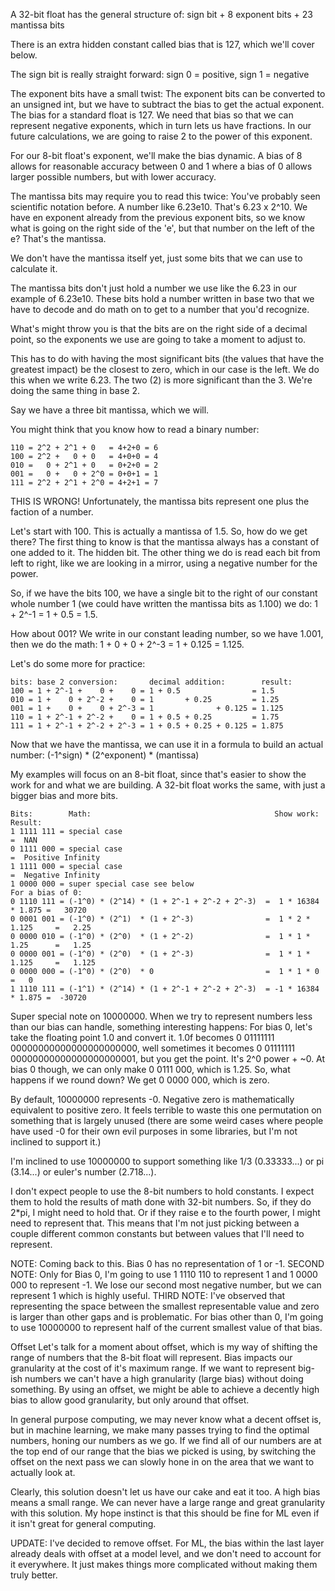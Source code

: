 
A 32-bit float has the general structure of: sign bit + 8 exponent bits + 23 mantissa bits

There is an extra hidden constant called bias that is 127, which we'll cover below.

The sign bit is really straight forward:
sign 0 = positive, sign 1 = negative

The exponent bits have a small twist:
The exponent bits can be converted to an unsigned int, but we have to subtract the bias to get the actual exponent.
The bias for a standard float is 127. We need that bias so that we can represent negative exponents, which
in turn lets us have fractions. In our future calculations, we are going to raise 2 to the power of this
exponent.

For our 8-bit float's exponent, we'll make the bias dynamic. A bias of 8 allows for reasonable accuracy between 0 and 1
where a bias of 0 allows larger possible numbers, but with lower accuracy.

The mantissa bits may require you to read this twice:
You've probably seen scientific notation before. A number like 6.23e10. That's 6.23 x 2^10.
We have en exponent already from the previous exponent bits, so we know what is going on
the right side of the 'e', but that number on the left of the e? That's the mantissa.

We don't have the mantissa itself yet, just some bits that we can use to calculate it.

The mantissa bits don't just hold a number we use like the 6.23 in our example of 6.23e10. These bits
hold a number written in base two that we have to decode and do math on to get to a number that you'd recognize.

What's might throw you is that the bits are on the right side of a decimal point, so the exponents we use
are going to take a moment to adjust to.

This has to do with having the most significant bits (the values that have the greatest impact) be the closest
to zero, which in our case is the left. We do this when we write 6.23. The two (2) is more significant than the 3.
We're doing the same thing in base 2.

Say we have a three bit mantissa, which we will.

You might think that you know how to read a binary number:
```
110 = 2^2 + 2^1 + 0   = 4+2+0 = 6
100 = 2^2 +   0 + 0   = 4+0+0 = 4
010 =   0 + 2^1 + 0   = 0+2+0 = 2
001 =   0 +   0 + 2^0 = 0+0+1 = 1
111 = 2^2 + 2^1 + 2^0 = 4+2+1 = 7
```

THIS IS WRONG! Unfortunately, the mantissa bits represent one plus the faction of a number.

Let's start with 100. This is actually a mantissa of 1.5. So, how do we get there?
The first thing to know is that the mantissa always has a constant of one added to it. The hidden bit.
The other thing we do is read each bit from left to right, like we are looking in a mirror, using
a negative number for the power.

So, if we have the bits 100, we have a single bit to the right of our constant whole number 1 (we could have
written the mantissa bits as 1.100) we do: 1 + 2^-1 = 1 + 0.5 = 1.5.

How about 001? We write in our constant leading number, so we have 1.001, then we do the math:
1 + 0 + 0 + 2^-3 = 1 + 0.125 = 1.125.

Let's do some more for practice:
```
bits: base 2 conversion:       decimal addition:        result:
100 = 1 + 2^-1 +    0 +    0 = 1 + 0.5                = 1.5
010 = 1 +    0 + 2^-2 +    0 = 1       + 0.25         = 1.25
001 = 1 +    0 +    0 + 2^-3 = 1              + 0.125 = 1.125
110 = 1 + 2^-1 + 2^-2 +    0 = 1 + 0.5 + 0.25         = 1.75
111 = 1 + 2^-1 + 2^-2 + 2^-3 = 1 + 0.5 + 0.25 + 0.125 = 1.875
```

Now that we have the mantissa, we can use it in a formula to build an actual number:
(-1^sign) * (2^exponent) * (mantissa)

My examples will focus on an 8-bit float, since that's easier to show the work for and
what we are building. A 32-bit float works the same, with just a bigger bias and more
bits.

```
Bits:        Math:                                         Show work:       Result:
1 1111 111 = special case                                                     =  NAN
0 1111 000 = special case                                                     =  Positive Infinity
1 1111 000 = special case                                                     =  Negative Infinity
1 0000 000 = super special case see below
For a bias of 0:
0 1110 111 = (-1^0) * (2^14) * (1 + 2^-1 + 2^-2 + 2^-3)  =  1 * 16384 * 1.875 =   30720
0 0001 001 = (-1^0) * (2^1)  * (1 + 2^-3)                =  1 * 2 * 1.125     =   2.25
0 0000 010 = (-1^0) * (2^0)  * (1 + 2^-2)                =  1 * 1 * 1.25      =   1.25
0 0000 001 = (-1^0) * (2^0)  * (1 + 2^-3)                =  1 * 1 * 1.125     =   1.125
0 0000 000 = (-1^0) * (2^0)  * 0                         =  1 * 1 * 0         =   0
1 1110 111 = (-1^1) * (2^14) * (1 + 2^-1 + 2^-2 + 2^-3)  = -1 * 16384 * 1.875 =  -30720
```
Super special note on 10000000.
When we try to represent numbers less than our bias can handle, something
interesting happens: For bias 0, let's take the floating point 1.0 and convert it. 1.0f
becomes 0 01111111 00000000000000000000000, well sometimes it becomes 0 01111111 00000000000000000000001, but
you get the point. It's 2^0 power + ~0. At bias 0 though, we can only make 0 0111 000, which is 1.25. So,
what happens if we round down? We get 0 0000 000, which is zero.

By default, 10000000 represents -0. Negative zero is mathematically equivalent to positive zero. It feels
terrible to waste this one permutation on something that is largely unused (there are some weird cases
where people have used -0 for their own evil purposes in some libraries, but I'm not inclined to support it.)

I'm inclined to use 10000000 to support something like 1/3 (0.33333...) or pi (3.14...) or euler's number (2.718...).

I don't expect people to use the 8-bit numbers to hold constants. I expect them to hold the results of math done
with 32-bit numbers. So, if they do 2*pi, I might need to hold that. Or if they raise e to the fourth power,
I might need to represent that. This means that I'm not just picking between a couple different common constants
but between values that I'll need to represent.

NOTE: Coming back to this. Bias 0 has no representation of 1 or -1.
SECOND NOTE: Only for Bias 0, I'm going to use 1 1110 110 to represent 1 and 1 0000 000 to represent -1.
We lose our second most negative number, but we can represent 1 which is highly useful.
THIRD NOTE: I've observed that representing the space between the smallest representable value and zero is
larger than other gaps and is problematic. For bias other than 0, I'm going to use 10000000 to represent half
of the current smallest value of that bias.


Offset
Let's talk for a moment about offset, which is my way of shifting the range of numbers that the 8-bit float will
represent. Bias impacts our granularity at the cost of it's maximum range. If we want to represent big-ish numbers
we can't have a high granularity (large bias) without doing something. By using an offset, we might be able
to achieve a decently high bias to allow good granularity, but only around that offset.

In general purpose computing, we may never know what a decent offset is, but in machine learning, we make many
passes trying to find the optimal numbers, honing our numbers as we go. If we find all of our numbers are at the
top end of our range that the bias we picked is using, by switching the offset on the next pass we can slowly
hone in on the area that we want to actually look at.

Clearly, this solution doesn't let us have our cake and eat it too. A high bias means a small range. We can
never have a large range and great granularity with this solution. My hope instinct is that this should be
fine for ML even if it isn't great for general computing.


UPDATE: I've decided to remove offset. For ML, the bias within the last layer already deals with offset
at a model level, and we don't need to account for it everywhere. It just makes things more complicated
without making them truly better.